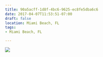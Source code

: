 ```yaml
---
title: 90a5acff-1d8f-4bc6-9625-ec8fe5dba6c6
date: 2017-04-07T11:53:51-07:00
draft: false
location: Miami Beach, FL
tags:
- Miami Beach, FL

---
```



![](https://d17enza3bfujl8.cloudfront.net/DSCF6855.jpg)

